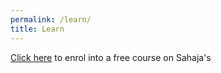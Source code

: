 ```yaml
---
permalink: /learn/
title: Learn
---
```


[Click here](https://ayeai.xyz/site/courses/github-pages-site-in-2-minutes-with-ayepages/) to enrol into a free course on Sahaja's

